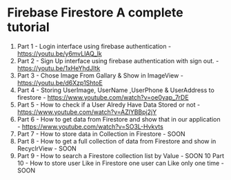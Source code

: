 # Firebase Firestore A complete tutorial

1. Part 1 - Login interface using firebase authentication - https://youtu.be/y6mvLlAQ_lk
2. Part 2 - Sign Up interface using firebase authentication with sign out. - https://youtu.be/1xHeYhdJItk
3. Part 3 - Chose Image From Gallary & Show in ImageView - https://youtu.be/d6Xzp1ShtoE
4. Part 4 - Storing UserImage, UserName ,UserPhone & UserAddress to firestore - https://www.youtube.com/watch?v=oe0yap_7rDE
5. Part 5 - How to check if a User Alredy Have Data Stored or not - https://www.youtube.com/watch?v=AZlYBBpj2jY
6. Part 6 - How to get data from Firestore and show that in our application - https://www.youtube.com/watch?v=SO3L-Hvkvts
7. Part 7 - How to store data in Collection in Firestore - SOON
8. Part 8 - How to get a full collection of data from Firestore and show in RecyclrView - SOON
9. Part 9 - How to search a Firestore collection list by Value - SOON
10 Part 10 - How to store user Like in Firestore one user can Like only one time - SOON
